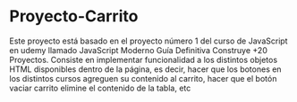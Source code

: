 # Proyecto-Carrito
Este proyecto está basado en el proyecto número 1 del curso de JavaScript en udemy llamado JavaScript Moderno Guía Definitiva Construye +20 Proyectos.
Consiste en implementar funcionalidad a los distintos objetos HTML disponibles dentro de la página, es decir, hacer que los botones en los distintos cursos agreguen
su contenido al carrito, hacer que el botón vaciar carrito elimine el contenido de la tabla, etc

